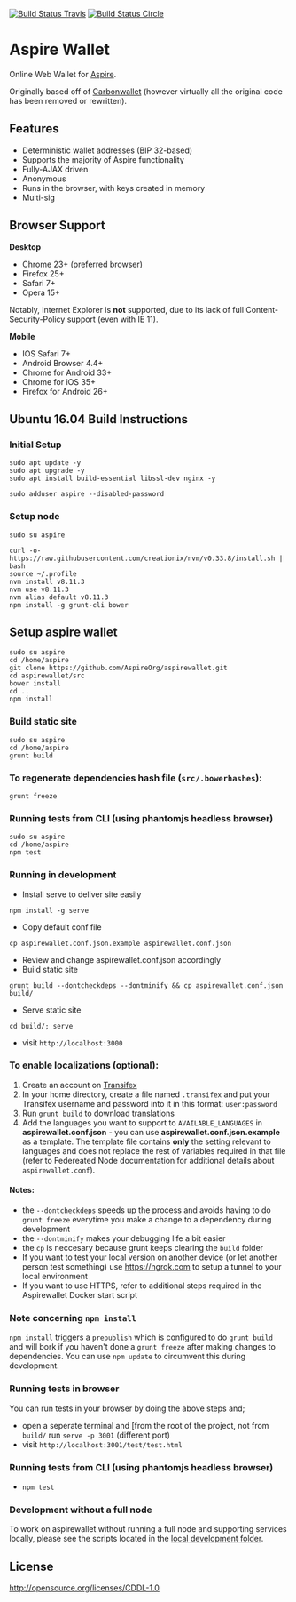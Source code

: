 [![Build Status Travis](https://travis-ci.org/AspireOrg/aspirewallet.svg?branch=develop)](https://travis-ci.org/AspireOrg/aspirewallet)
[![Build Status Circle](https://circleci.com/gh/AspireOrg/aspirewallet.svg?&style=shield)](https://circleci.com/gh/AspireOrg/aspirewallet)

Aspire Wallet
================

Online Web Wallet for [Aspire](http://aspirecrypto.com).

Originally based off of [Carbonwallet](http://www.carbonwallet.com) (however virtually all the original code has been removed or rewritten).


Features
----------

- Deterministic wallet addresses (BIP 32-based)
- Supports the majority of Aspire functionality
- Fully-AJAX driven
- Anonymous
- Runs in the browser, with keys created in memory
- Multi-sig

Browser Support
-------------------

**Desktop**

- Chrome 23+ (preferred browser)
- Firefox 25+
- Safari 7+
- Opera 15+

Notably, Internet Explorer is **not** supported, due to its lack of full Content-Security-Policy support (even with IE 11).

**Mobile**

- IOS Safari 7+
- Android Browser 4.4+
- Chrome for Android 33+
- Chrome for iOS 35+
- Firefox for Android 26+


Ubuntu 16.04 Build Instructions
-------------------

### Initial Setup
```
sudo apt update -y
sudo apt upgrade -y
sudo apt install build-essential libssl-dev nginx -y

sudo adduser aspire --disabled-password
```

### Setup node
```
sudo su aspire

curl -o- https://raw.githubusercontent.com/creationix/nvm/v0.33.8/install.sh | bash
source ~/.profile
nvm install v8.11.3
nvm use v8.11.3
nvm alias default v8.11.3
npm install -g grunt-cli bower
```

## Setup aspire wallet
```
sudo su aspire
cd /home/aspire
git clone https://github.com/AspireOrg/aspirewallet.git
cd aspirewallet/src
bower install
cd ..
npm install
```

### Build static site
```
sudo su aspire
cd /home/aspire
grunt build
```

### To regenerate dependencies hash file (```src/.bowerhashes```):
```
grunt freeze
```

### Running tests from CLI (using phantomjs headless browser)
```
sudo su aspire
cd /home/aspire
npm test
```

### Running in development
- Install serve to deliver site easily
```
npm install -g serve
```
- Copy default conf file
```
cp aspirewallet.conf.json.example aspirewallet.conf.json
```
- Review and change aspirewallet.conf.json accordingly
- Build static site
```
grunt build --dontcheckdeps --dontminify && cp aspirewallet.conf.json build/
```
- Serve static site
```
cd build/; serve
```
- visit `http://localhost:3000`


### To enable localizations (optional):
1. Create an account on [Transifex](https://www.transifex.com/)
2. In your home directory, create a file named `.transifex` and put your Transifex username and password into it in this format: `user:password`
3. Run `grunt build` to download translations
4. Add the languages you want to support to `AVAILABLE_LANGUAGES` in **aspirewallet.conf.json** - you can use **aspirewallet.conf.json.example** as a template. The template file contains **only** the setting relevant to languages and does not replace the rest of variables required in that file (refer to Federeated Node documentation for additional details about `aspirewallet.conf`).


#### Notes:
* the `--dontcheckdeps` speeds up the process and avoids having to do `grunt freeze` everytime you make a change to a dependency during development
* the `--dontminify` makes your debugging life a bit easier
* the `cp` is neccesary because grunt keeps clearing the `build` folder
* If you want to test your local version on another device (or let another person test something) use https://ngrok.com to setup a tunnel to your local environment
* If you want to use HTTPS, refer to additional steps required in the Aspirewallet Docker start script
 
### Note concerning `npm install`
`npm install` triggers a `prepublish` which is configured to do `grunt build` 
and will bork if you haven't done a `grunt freeze` after making changes to dependencies.
You can use `npm update` to circumvent this during development.

### Running tests in browser
You can run tests in your browser by doing the above steps and;
 - open a seperate terminal and [from the root of the project, not from `build/` run `serve -p 3001` (different port)
 - visit `http://localhost:3001/test/test.html`

### Running tests from CLI (using phantomjs headless browser)
 - `npm test`

### Development without a full node

To work on aspirewallet without running a full node and supporting services locally, please see the scripts located in the [local development folder](local-development).


License
-------------------

http://opensource.org/licenses/CDDL-1.0

